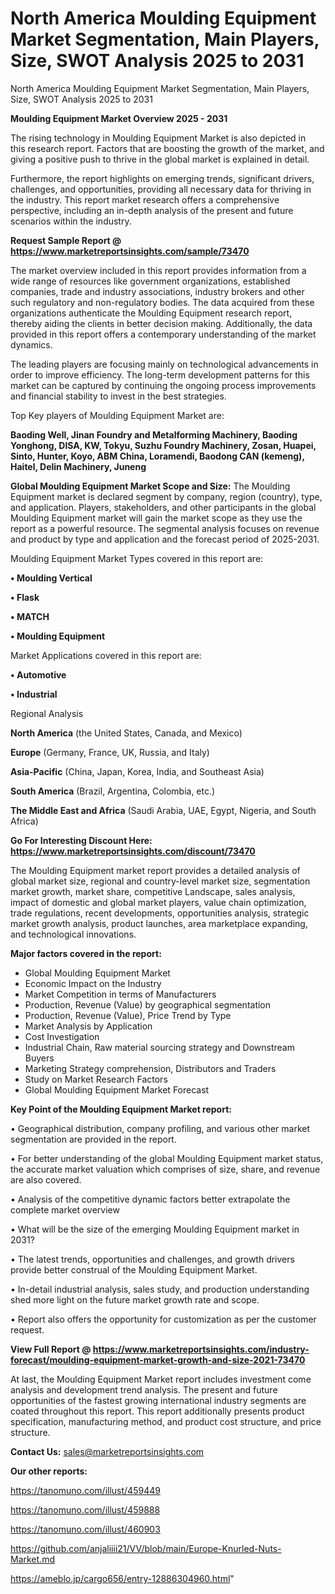 # North America Moulding Equipment Market Segmentation, Main Players, Size, SWOT Analysis 2025 to 2031
North America Moulding Equipment Market Segmentation, Main Players, Size, SWOT Analysis 2025 to 2031

<Strong> Moulding Equipment Market Overview 2025 - 2031</strong>

The rising technology in Moulding Equipment Market is also depicted in this research report. Factors that are boosting the growth of the market, and giving a positive push to thrive in the global market is explained in detail.

Furthermore, the report highlights on emerging trends, significant drivers, challenges, and opportunities, providing all necessary data for thriving in the industry. This report market research offers a comprehensive perspective, including an in-depth analysis of the present and future scenarios within the industry.

<strong>Request Sample Report @ <a href=https://www.marketreportsinsights.com/sample/73470>https://www.marketreportsinsights.com/sample/73470</a></strong>

The market overview included in this report provides information from a wide range of resources like government organizations, established companies, trade and industry associations, industry brokers and other such regulatory and non-regulatory bodies. The data acquired from these organizations authenticate the Moulding Equipment research report, thereby aiding the clients in better decision making. Additionally, the data provided in this report offers a contemporary understanding of the market dynamics.

The leading players are focusing mainly on technological advancements in order to improve efficiency. The long-term development patterns for this market can be captured by continuing the ongoing process improvements and financial stability to invest in the best strategies.

Top Key players of Moulding Equipment Market are:

<strong>Baoding Well, Jinan Foundry and Metalforming Machinery, Baoding Yonghong, DISA, KW, Tokyu, Suzhu Foundry Machinery, Zosan, Huapei, Sinto, Hunter, Koyo, ABM China, Loramendi, Baodong CAN (kemeng), Haitel, Delin Machinery, Juneng</strong>

<strong><b>Global Moulding Equipment Market Scope and Size:</b></strong>
The Moulding Equipment market is declared segment by company, region (country), type, and application. Players, stakeholders, and other participants in the global Moulding Equipment market will gain the market scope as they use the report as a powerful resource. The segmental analysis focuses on revenue and product by type and application and the forecast period of 2025-2031.

Moulding Equipment Market Types covered in this report are:

<strong>• Moulding Vertical

• Flask

• MATCH

• Moulding Equipment</strong>

Market Applications covered in this report are:

<strong>• Automotive

• Industrial</strong> 

Regional Analysis

<strong>North America</strong> (the United States, Canada, and Mexico)

<strong>Europe</strong> (Germany, France, UK, Russia, and Italy)

<strong>Asia-Pacific</strong> (China, Japan, Korea, India, and Southeast Asia)

<strong>South America</strong> (Brazil, Argentina, Colombia, etc.)

<strong>The Middle East and Africa</strong> (Saudi Arabia, UAE, Egypt, Nigeria, and South Africa)

<strong>Go For Interesting Discount Here: <a href=https://www.marketreportsinsights.com/discount/73470>https://www.marketreportsinsights.com/discount/73470</a></strong>

The Moulding Equipment market report provides a detailed analysis of global market size, regional and country-level market size, segmentation market growth, market share, competitive Landscape, sales analysis, impact of domestic and global market players, value chain optimization, trade regulations, recent developments, opportunities analysis, strategic market growth analysis, product launches, area marketplace expanding, and technological innovations.

<strong><b>Major factors covered in the report:</b></strong>
<ul>
  <li>Global Moulding Equipment Market </li>
  <li>Economic Impact on the Industry</li>
  <li>Market Competition in terms of Manufacturers</li>
  <li>Production, Revenue (Value) by geographical segmentation</li>
  <li>Production, Revenue (Value), Price Trend by Type</li>
  <li>Market Analysis by Application</li>
  <li>Cost Investigation</li>
  <li>Industrial Chain, Raw material sourcing strategy and Downstream Buyers</li>
  <li>Marketing Strategy comprehension, Distributors and Traders</li>
  <li>Study on Market Research Factors</li>
  <li>Global Moulding Equipment Market Forecast</li>
</ul>

<strong><b>Key Point of the Moulding Equipment Market report:</b></strong>

• Geographical distribution, company profiling, and various other market segmentation are provided in the report.

• For better understanding of the global Moulding Equipment market status, the accurate market valuation which comprises of size, share, and revenue are also covered.

• Analysis of the competitive dynamic factors better extrapolate the complete market overview

• What will be the size of the emerging Moulding Equipment market in 2031?

• The latest trends, opportunities and challenges, and growth drivers provide better construal of the Moulding Equipment Market.

• In-detail industrial analysis, sales study, and production understanding shed more light on the future market growth rate and scope.

• Report also offers the opportunity for customization as per the customer request.

<strong><b>View Full Report @ <a href=https://www.marketreportsinsights.com/industry-forecast/moulding-equipment-market-growth-and-size-2021-73470>https://www.marketreportsinsights.com/industry-forecast/moulding-equipment-market-growth-and-size-2021-73470</a></b></strong>


At last, the Moulding Equipment Market report includes investment come analysis and development trend analysis. The present and future opportunities of the fastest growing international industry segments are coated throughout this report. This report additionally presents product specification, manufacturing method, and product cost structure, and price structure.

<strong>Contact Us:</strong>
sales@marketreportsinsights.com

<strong>Our other reports:</strong>

<a href=https://tanomuno.com/illust/459449>https://tanomuno.com/illust/459449</a>

<a href=https://tanomuno.com/illust/459888>https://tanomuno.com/illust/459888</a>

<a href=https://tanomuno.com/illust/460903>https://tanomuno.com/illust/460903</a>

<a href=https://github.com/anjaliiii21/VV/blob/main/Europe-Knurled-Nuts-Market.md>https://github.com/anjaliiii21/VV/blob/main/Europe-Knurled-Nuts-Market.md</a>

<a href=https://ameblo.jp/cargo656/entry-12886304960.html>https://ameblo.jp/cargo656/entry-12886304960.html</a>"

